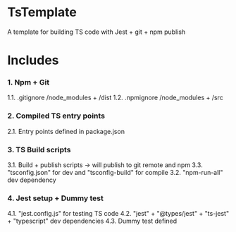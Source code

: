 # TsTemplate
A template for building TS code with Jest + git + npm publish

# Includes
### 1. Npm + Git
1.1. .gitignore /node_modules + /dist
1.2. .npmignore /node_modules + /src

### 2. Compiled TS entry points
2.1. Entry points defined in package.json

### 3. TS Build scripts
3.1. Build + publish scripts -> will publish to git remote and npm
3.3. "tsconfig.json" for dev and "tsconfig-build" for compile
3.2. "npm-run-all" dev dependency

### 4. Jest setup + Dummy test
4.1. "jest.config.js" for testing TS code
4.2. "jest" + "@types/jest" + "ts-jest" + "typescript" dev dependencies
4.3. Dummy test defined
